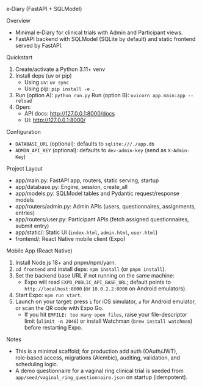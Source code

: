 e‑Diary (FastAPI + SQLModel)

Overview
- Minimal e‑Diary for clinical trials with Admin and Participant views.
- FastAPI backend with SQLModel (SQLite by default) and static frontend served by FastAPI.

Quickstart
1) Create/activate a Python 3.11+ venv
2) Install deps (uv or pip)
   - Using uv: `uv sync`
   - Using pip: `pip install -e .`
3) Run (option A): `python run.py`
   Run (option B): `uvicorn app.main:app --reload`
4) Open:
   - API docs: http://127.0.0.1:8000/docs
   - UI: http://127.0.0.1:8000/

Configuration
- `DATABASE_URL` (optional): defaults to `sqlite:///./app.db`
- `ADMIN_API_KEY` (optional): defaults to `dev-admin-key` (send as `X-Admin-Key`)

Project Layout
- app/main.py: FastAPI app, routers, static serving, startup
- app/database.py: Engine, session, create_all
- app/models.py: SQLModel tables and Pydantic request/response models
- app/routers/admin.py: Admin APIs (users, questionnaires, assignments, entries)
- app/routers/user.py: Participant APIs (fetch assigned questionnaires, submit entry)
- app/static/: Static UI (`index.html`, `admin.html`, `user.html`)
- frontend/: React Native mobile client (Expo)

Mobile App (React Native)
1) Install Node.js 18+ and pnpm/npm/yarn.
2) `cd frontend` and install deps: `npm install` (or `pnpm install`).
3) Set the backend base URL if not running on the same machine:
   - Expo will read `EXPO_PUBLIC_API_BASE_URL`; default points to `http://localhost:8000` (or `10.0.2.2:8000` on Android emulators).
4) Start Expo: `npm run start`.
5) Launch on your target: press `i` for iOS simulator, `a` for Android emulator, or scan the QR code with Expo Go.
   - If you hit `EMFILE: too many open files`, raise your file-descriptor limit (`ulimit -n 2048`) or install Watchman (`brew install watchman`) before restarting Expo.


Notes
- This is a minimal scaffold; for production add auth (OAuth/JWT), role‑based access, migrations (Alembic), auditing, validation, and scheduling logic.
 - A demo questionnaire for a vaginal ring clinical trial is seeded from `app/seed/vaginal_ring_questionnaire.json` on startup (idempotent).
